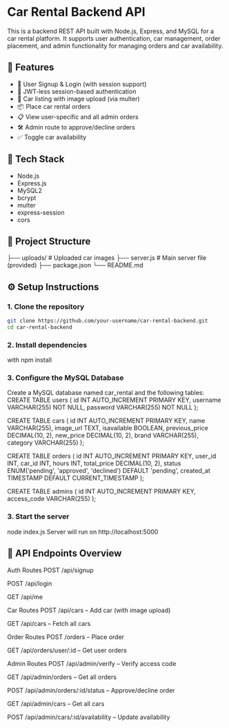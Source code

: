 # Car Rental Backend API

This is a backend REST API built with Node.js, Express, and MySQL for a car rental platform. It supports user authentication, car management, order placement, and admin functionality for managing orders and car availability.

## 🚀 Features

- 🔐 User Signup & Login (with session support)
- 🧾 JWT-less session-based authentication
- 🚗 Car listing with image upload (via multer)
- 📦 Place car rental orders
- 📋 View user-specific and all admin orders
- 🛠 Admin route to approve/decline orders
- ✅ Toggle car availability

## 🧰 Tech Stack

- Node.js
- Express.js
- MySQL2
- bcrypt
- multer
- express-session
- cors

## 📁 Project Structure
├── uploads/ # Uploaded car images
├── server.js # Main server file (provided)
├── package.json
└── README.md


## ⚙️ Setup Instructions

### 1. Clone the repository

```bash
git clone https://github.com/your-username/car-rental-backend.git
cd car-rental-backend

```
### 2. Install dependencies
with npm install
### 3. Configure the MySQL Database
Create a MySQL database named car_rental and the following tables:
CREATE TABLE users (
  id INT AUTO_INCREMENT PRIMARY KEY,
  username VARCHAR(255) NOT NULL,
  password VARCHAR(255) NOT NULL
);

CREATE TABLE cars (
  id INT AUTO_INCREMENT PRIMARY KEY,
  name VARCHAR(255),
  image_url TEXT,
  isavailable BOOLEAN,
  previous_price DECIMAL(10, 2),
  new_price DECIMAL(10, 2),
  brand VARCHAR(255),
  category VARCHAR(255)
);

CREATE TABLE orders (
  id INT AUTO_INCREMENT PRIMARY KEY,
  user_id INT,
  car_id INT,
  hours INT,
  total_price DECIMAL(10, 2),
  status ENUM('pending', 'approved', 'declined') DEFAULT 'pending',
  created_at TIMESTAMP DEFAULT CURRENT_TIMESTAMP
);

CREATE TABLE admins (
  id INT AUTO_INCREMENT PRIMARY KEY,
  access_code VARCHAR(255)
);
### 3. Start the server
node index.js
Server will run on http://localhost:5000

## 🔌 API Endpoints Overview
Auth Routes
POST /api/signup

POST /api/login

GET /api/me

Car Routes
POST /api/cars – Add car (with image upload)

GET /api/cars – Fetch all cars

Order Routes
POST /orders – Place order

GET /api/orders/user/:id – Get user orders

Admin Routes
POST /api/admin/verify – Verify access code

GET /api/admin/orders – Get all orders

POST /api/admin/orders/:id/status – Approve/decline order

GET /api/admin/cars – Get all cars

POST /api/admin/cars/:id/availability – Update availability
